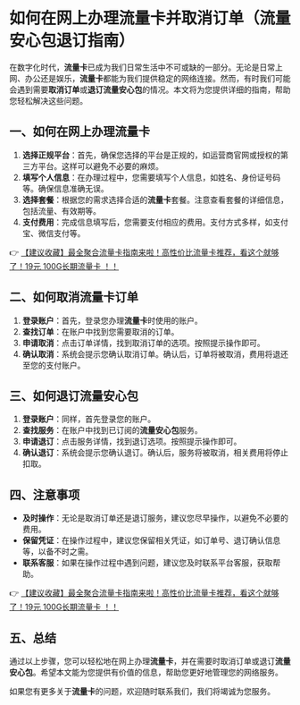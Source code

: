 # 如何在网上办理流量卡并取消订单（流量安心包退订指南）

在数字化时代，**流量卡**已成为我们日常生活中不可或缺的一部分。无论是日常上网、办公还是娱乐，**流量卡**都能为我们提供稳定的网络连接。然而，有时我们可能会遇到需要**取消订单**或**退订流量安心包**的情况。本文将为您提供详细的指南，帮助您轻松解决这些问题。

## 一、如何在网上办理流量卡

1. **选择正规平台**：首先，确保您选择的平台是正规的，如运营商官网或授权的第三方平台。这样可以避免不必要的麻烦。
2. **填写个人信息**：在办理过程中，您需要填写个人信息，如姓名、身份证号码等。确保信息准确无误。
3. **选择套餐**：根据您的需求选择合适的**流量卡**套餐。注意查看套餐的详细信息，包括流量、有效期等。
4. **支付费用**：完成信息填写后，您需要支付相应的费用。支付方式多样，如支付宝、微信支付等。

👉 [【建议收藏】最全聚合流量卡指南来啦！高性价比流量卡推荐，看这个就够了！19元 100G长期流量卡 ！！](https://bit.ly/Liuliangka)

## 二、如何取消流量卡订单

1. **登录账户**：首先，登录您办理**流量卡**时使用的账户。
2. **查找订单**：在账户中找到您需要取消的订单。
3. **申请取消**：点击订单详情，找到取消订单的选项。按照提示操作即可。
4. **确认取消**：系统会提示您确认取消订单。确认后，订单将被取消，费用将退还至您的支付账户。

## 三、如何退订流量安心包

1. **登录账户**：同样，首先登录您的账户。
2. **查找服务**：在账户中找到已订阅的**流量安心包**服务。
3. **申请退订**：点击服务详情，找到退订选项。按照提示操作即可。
4. **确认退订**：系统会提示您确认退订。确认后，服务将被取消，相关费用将停止扣取。

## 四、注意事项

- **及时操作**：无论是取消订单还是退订服务，建议您尽早操作，以避免不必要的费用。
- **保留凭证**：在操作过程中，建议您保留相关凭证，如订单号、退订确认信息等，以备不时之需。
- **联系客服**：如果在操作过程中遇到问题，建议您及时联系平台客服，获取帮助。

👉 [【建议收藏】最全聚合流量卡指南来啦！高性价比流量卡推荐，看这个就够了！19元 100G长期流量卡 ！！](https://bit.ly/Liuliangka)

## 五、总结

通过以上步骤，您可以轻松地在网上办理**流量卡**，并在需要时取消订单或退订**流量安心包**。希望本文能为您提供有价值的信息，帮助您更好地管理您的网络服务。

如果您有更多关于**流量卡**的问题，欢迎随时联系我们，我们将竭诚为您服务。